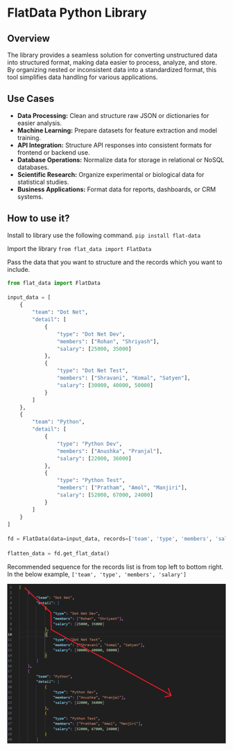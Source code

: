 # FlatData Python Library

## Overview
The library provides a seamless solution for converting unstructured data into structured format, making data easier to process, analyze, and store. By organizing nested or inconsistent data into a standardized format, this tool simplifies data handling for various applications.

## Use Cases
- **Data Processing:** Clean and structure raw JSON or dictionaries for easier analysis.
- **Machine Learning:** Prepare datasets for feature extraction and model training.
- **API Integration:** Structure API responses into consistent formats for frontend or backend use.
- **Database Operations:** Normalize data for storage in relational or NoSQL databases.
- **Scientific Research:** Organize experimental or biological data for statistical studies.
- **Business Applications:** Format data for reports, dashboards, or CRM systems.

## How to use it?

Install to library use the following command.
```pip install flat-data```

Import the library
```from flat_data import FlatData```

Pass the data that you want to structure and the records which you want to include.

```python
from flat_data import FlatData

input_data = [
    {
        "team": "Dot Net",
        "detail": [
            {
                "type": "Dot Net Dev",
                "members": ["Rohan", "Shriyash"],
                "salary": [25000, 35000]
            },
            {
                "type": "Dot Net Test",
                "members": ["Shravani", "Komal", "Satyen"],
                "salary": [30000, 40000, 50000]
            }
        ]
    },
    {
        "team": "Python",
        "detail": [
            {
                "type": "Python Dev",
                "members": ["Anushka", "Pranjal"],
                "salary": [22000, 36000]
            },
            {
                "type": "Python Test",
                "members": ["Pratham", "Amol", "Manjiri"],
                "salary": [52000, 67000, 24000]
            }
        ]
    }
]

fd = FlatData(data=input_data, records=['team', 'type', 'members', 'salary'])

flatten_data = fd.get_flat_data()
```

Recommended sequence for the records list is from top left to bottom right. In the below example, ```['team', 'type', 'members', 'salary']```

![alt text](images/record_direction.png)